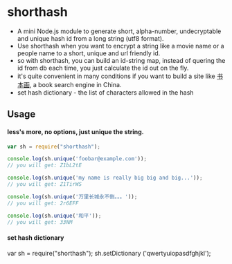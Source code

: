 # shorthash

+ A mini Node.js module to generate short, alpha-number, undecryptable and unique hash id from a long string (utf8 format).
+ Use shorthash when you want to encrypt a string like a movie name or a people name to a short, unique and url friendly id.
+ so with shorthash, you can build an id-string map, instead of quering the id from db each time, you just calculate the id out on the fly. 
+ it's quite convenient in many conditions if you want to build a site like [书本画](http://shubenhua.com), a book search engine in China.
+ set hash dictionary - the list of characters allowed in the hash


## Usage

#### less's more, no options, just unique the string. 

```javascript
var sh = require("shorthash");

console.log(sh.unique('foobar@example.com'));
// you will get: Z1bL2tE

console.log(sh.unique('my name is really big big and big...'));
// you will get: Z1TirWS

console.log(sh.unique('万里长城永不倒。。。'));
// you will get: 2r6EFF

console.log(sh.unique('和平'));
// you will get: 33NM

```

#### set hash dictionary
var sh = require("shorthash");
sh.setDictionary ('qwertyuiopasdfghjkl');